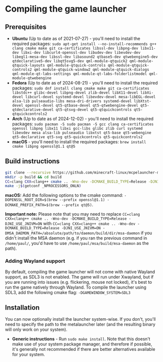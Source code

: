 # Compiling the game launcher

## Prerequisites

- **Ubuntu** (Up to date as of 2021-07-27) - you'll need to install the
  required packages:
  `sudo apt-get install --no-install-recommends g++ clang cmake make git ca-certificates libssl-dev libpng-dev libx11-dev libxi-dev libcurl4-openssl-dev libudev-dev libevdev-dev libegl1-mesa-dev libssl-dev libasound2 qtbase5-dev qtwebengine5-dev qtdeclarative5-dev libqt5svg5-dev qml-module-qtquick2 qml-module-qtquick-layouts qml-module-qtquick-controls qml-module-qtquick-controls2 qml-module-qtquick-window2 qml-module-qtquick-dialogs qml-module-qt-labs-settings qml-module-qt-labs-folderlistmodel qml-module-qtwebengine`
- **Fedora** (Up to date as of 2024-08-21) - you'll need to install the
  required packages:
  `sudo dnf install clang cmake make git ca-certificates libstdc++ glibc-devel libpng-devel zlib-devel libX11-devel libXi-devel libcurl-devel systemd-devel libevdev-devel mesa-libEGL-devel alsa-lib pulseaudio-libs mesa-dri-drivers systemd-devel libXtst-devel openssl-devel qt5-qtbase-devel qt5-qtwebengine-devel qt5-qtdeclarative-devel qt5-qtsvg-devel qt5-qtquickcontrols qt5-qtquickcontrols2`
- **Arch** (Up to date as of 2024-12-02) - you'll need to install the 
  required packages:
  `sudo pacman -S sudo pacman -S gcc clang ca-certificates openssl libpng libx11 libxi gcc-libs glibc zlib curl systemd libevdev mesa alsa-lib pulseaudio libxtst qt5-base qt5-webengine qt5-declarative qt5-svg qt5-quickcontrols qt5-quickcontrols2`
- **macOS** - you'll need to install the required packages:
  `brew install cmake libpng openssl@1.1 qt@5`

## Build instructions

``` bash
git clone --recursive https://github.com/minecraft-linux/mcpelauncher-manifest.git mcpelauncher && cd mcpelauncher
mkdir -p build && cd build
CC=clang CXX=clang++ cmake .. -Wno-dev -DCMAKE_BUILD_TYPE=Release -DJNI_USE_JNIVM=ON 
make -j$(getconf _NPROCESSORS_ONLN)
```

**macOS:** Add the following options to the cmake command:
`-DOPENSSL_ROOT_DIR=$(brew --prefix openssl@1.1) -DCMAKE_PREFIX_PATH=$(brew --prefix qt@5)`.

**Important note:** Please note that you may need to replace
`CC=clang CXX=clang++ cmake .. -Wno-dev -DCMAKE_BUILD_TYPE=Release -DJNI_USE_JNIVM=ON`
with
`CC=clang CXX=clang++ cmake .. -Wno-dev -DCMAKE_BUILD_TYPE=Release -DJNI_USE_JNIVM=ON -DMSA_DAEMON_PATH=/absolute/path/to/daemon/build/dir/msa-daemon`
if you didn't install the MSA daemon (e.g. if you ran the previous
command in `/home/paul/`, you'd have to use
`/home/paul/msa/build/msa-daemon` as the path).

### Adding Wayland support

By default, compiling the game launcher will not come with native Wayland support, as SDL3 is not enabled. The game will run under Xwayland, but if you are running into issues (e.g. flickering, mouse not locked), it's best to run the game natively through Wayland. To compile the launcher using SDL3, add the following cmake flag:
`-DGAMEWINDOW_SYSTEM=SDL3`

## Installation

You can now optionally install the launcher system-wise. If you don't,
you'll need to specify the path to the metalauncher later (and the
resulting binary will only work on your system).

- **Generic instructions** - Run `sudo make install`. Note that this
  doesn't make use of your system package manager, and therefore if
  possible, it's generally not recommended if there are better
  alternatives available for your system.
